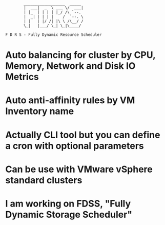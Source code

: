 
            __________________  _____ 
            |  ___|  _  \ ___ \/  ___|
            | |_  | | | | |_/ /\ `--. 
            |  _| | | | |    /  `--. \
            | |   | |/ /| |\ \ /\__/ /
            \_|   |___/ \_| \_|\____/ 
                                
    F D R S - Fully Dynamic Resource Scheduler

 # Auto balancing for cluster by CPU, Memory, Network and Disk IO Metrics
 # Auto anti-affinity rules by VM Inventory name
 # Actually CLI tool but you can define a cron with optional parameters
 # Can be use with VMware vSphere standard clusters

 # I am working on FDSS, "Fully Dynamic Storage Scheduler"

